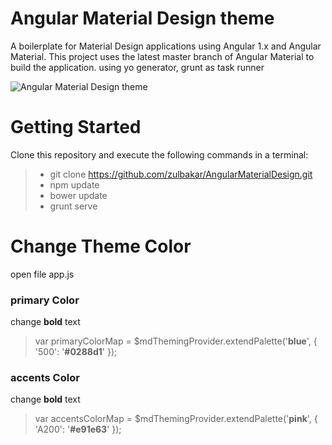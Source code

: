 # Angular Material Design theme
A boilerplate for Material Design applications using Angular 1.x and Angular Material. This project uses the latest master branch of Angular Material to build the application. using yo generator, grunt as task runner

![Angular Material Design theme](https://4.bp.blogspot.com/-2VHr5jhZezc/WTS4r7j5RNI/AAAAAAAABFk/GPxVKqOV9FIaGt265XmBKnohbBkKrzV1wCLcB/s1600/angular%2Bmaterial%2Bboilerplate.jpg)

# Getting Started
Clone this repository and execute the following commands in a terminal:

> * git clone https://github.com/zulbakar/AngularMaterialDesign.git
> * npm update
> * bower update
> * grunt serve

# Change Theme Color
open file app.js

### primary Color
change **bold** text
> var primaryColorMap = $mdThemingProvider.extendPalette('**blue**', {
>       '500': '**#0288d1**'
>     });


### accents Color
change **bold** text 
> var accentsColorMap = $mdThemingProvider.extendPalette('**pink**', {
>       'A200': '**#e91e63**'
>     });

